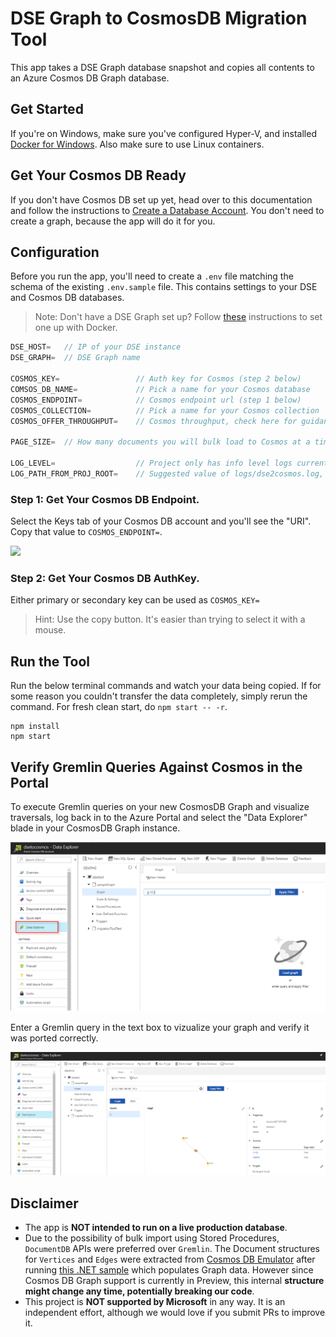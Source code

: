 # DSE Graph to CosmosDB Migration Tool

This app takes a DSE Graph database snapshot and copies all contents to an Azure Cosmos DB Graph database.

## Get Started
If you're on Windows, make sure you've configured Hyper-V, and installed [Docker for Windows](https://docs.docker.com/docker-for-windows/). Also make sure to use Linux containers.

## Get Your Cosmos DB Ready
If you don't have Cosmos DB set up yet, head over to this documentation and follow the instructions to [Create a Database Account](
https://docs.microsoft.com/en-us/azure/cosmos-db/create-graph-dotnet).
You don't need to create a graph, because the app will do it for you.

## Configuration
Before you run the app, you'll need to create a `.env` file matching the schema of the existing `.env.sample` file. This contains settings to your DSE and Cosmos DB databases.

>Note: Don't have a DSE Graph set up? Follow [these](./DSESetup.md) instructions to set one up with Docker.

```javascript
DSE_HOST=   // IP of your DSE instance
DSE_GRAPH=  // DSE Graph name

COSMOS_KEY=                 // Auth key for Cosmos (step 2 below)
COMSOS_DB_NAME=             // Pick a name for your Cosmos database
COSMOS_ENDPOINT=            // Cosmos endpoint url (step 1 below)
COSMOS_COLLECTION=          // Pick a name for your Cosmos collection
COSMOS_OFFER_THROUGHPUT=    // Cosmos throughput, check here for guidance https://docs.microsoft.com/en-us/azure/cosmos-db/request-units#estimating-throughput-needs

PAGE_SIZE=  // How many documents you will bulk load to Cosmos at a time. Suggested to start at 500 and adjust as needed

LOG_LEVEL=                  // Project only has info level logs currently
LOG_PATH_FROM_PROJ_ROOT=    // Suggested value of logs/dse2cosmos.log, this folder and file will be created for you if it doesn't already exist 
```

### Step 1: Get Your Cosmos DB Endpoint.
Select the Keys tab of your Cosmos DB account and you'll see the "URI". Copy that value to  `COSMOS_ENDPOINT=`.

<img src="https://raw.githubusercontent.com/jcocchi/neo-to-cosmos/master/images/azure-cosmos-keys.png"/>

### Step 2: Get Your Cosmos DB AuthKey.
Either primary or secondary key can be used as `COSMOS_KEY=`
> Hint: Use the copy button. It's easier than trying to select it with a mouse.

## Run the Tool
Run the below terminal commands and watch your data being copied. If for some reason you couldn't transfer the data completely, simply rerun the command. For fresh clean start, do `npm start -- -r`.

```terminal
npm install
npm start
```

## Verify Gremlin Queries Against Cosmos in the Portal
To execute Gremlin queries on your new CosmosDB Graph and visualize traversals, log back in to the Azure Portal and select the "Data Explorer" blade in your CosmosDB Graph instance. 

<img src="https://raw.githubusercontent.com/jcocchi/neo-to-cosmos/master/images/graph-portal.png">

Enter a Gremlin query in the text box to vizualize your graph and verify it was ported correctly.

<img src="https://raw.githubusercontent.com/jcocchi/neo-to-cosmos/master/images/graph-traversal.PNG">

## Disclaimer
- The app is **NOT intended to run on a live production database**.
- Due to the possibility of bulk import using Stored Procedures, `DocumentDB` APIs were preferred over `Gremlin`. The Document structures for `Vertices` and `Edges` were extracted from [Cosmos DB Emulator](https://docs.microsoft.com/en-us/azure/cosmos-db/local-emulator) after running [this .NET sample](https://github.com/Azure-Samples/azure-cosmos-db-graph-dotnet-getting-started) which populates Graph data. However since Cosmos DB Graph support is currently in Preview, this internal **structure might change any time, potentially breaking our code**.
- This project is **NOT supported by Microsoft** in any way. It is an independent effort, although we would love if you submit PRs to improve it.